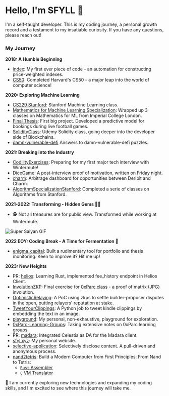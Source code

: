 # Hello, I'm SFYLL 👋

I'm a self-taught developer. This is my coding journey, a personal growth record and a testament to my insatiable curiosity. If you have any questions, please reach out!

### My Journey

**2018: A Humble Beginning**

- [index](https://github.com/SFYLL/index): My first ever piece of code - an automation for constructing price-weighted indexes.
- [CS50](https://github.com/SFYLL/CS50): Completed Harvard's CS50 - a major leap into the world of computer science!

**2020: Exploring Machine Learning**

- [CS229 Stanford](https://github.com/SFYLL/CS229_Stanford): Stanford Machine Learning class.
- [Mathematics for Machine Learning Specialization](https://github.com/SFYLL/Mathematics-for-Machine-Learning-Specialization_Imperial-College-London): Wrapped up 3 classes on Mathematics for ML from Imperial College London.
- [Final Thesis](https://github.com/SFYLL/FinalThesis): First big project. Developed a predictive model for bookings during live football games.
- [SolidityClass](https://github.com/SFYLL/SolidityClass): Udemy Solidity class, going deeper into the developer side of Blockchains.
- [damn-vulnerable-defi](https://github.com/SFYLL/damn-vulnerable-defi) Answers to damn-vulnerable-defi puzzles.

**2021: Breaking into the Industry**

- [CodilityExercises](https://github.com/SFYLL/CodilityExercises): Preparing for my first major tech interview with Wintermute!
- [DiceGame](https://github.com/SFYLL/DiceGame): A post-interview proof of motivation, written on Friday night.
- [charm](https://github.com/SFYLL/charm): Arbitrage dashboard for opportunities between Deribit and Charm.
- [AlgorithmSpecializationStanford](https://github.com/SFYLL/AlgorithmSpecializationStanford): Completed a serie of classes on Algorithms from Stanford.

**2021-2022: Transforming - Hidden Gems 🐉🔥**

- 🕵️ Not all treasures are for public view. Transformed while working at Wintermute.

![Super Saiyan GIF](https://github.com/SFYLL/SFYLL/blob/main/public/Sangohan_Vs_Cell.gif)

**2022 EOY: Coding Break - A Time for Fermentation 🍷**

- [enigma_capital](https://github.com/SFYLL/enigma_capital): Built a rudimentary tool for portfolio and thesis monitoring. Keen to improve it? Hit me up!

**2023: New Heights**

- PR: [helios](https://github.com/a16z/helios/pull/204): Learning Rust, implemented fee_history endpoint in Helios Client.
- [InvolutionZKP](https://github.com/SFYLL/InvolutionZKP): Final exercise for [0xParc class](https://zkiap.com/#34e5b6cf6e1d4dd3901940d4be2edb0b) - a proof of matrix (JPG) involution.
- [OptimisticRelaying](https://github.com/SFYLL/OptimisticRelaying): A PoC using zkps to settle builder-proposer disputes in the open, putting relayers' reputation at stake.
- [TweetYourClippings](https://github.com/SFYLL/TweetYourClippings): A Python job to tweet kindle clippings by embedding the text in an image.
- [playground](https://github.com/SFYLL/playground): My personal, non-exhaustive, playground for exploration.
- [0xParc-Learning-Groups](https://github.com/SFYLL/0xParc-Learning-Groups): Taking extensive notes on 0xParc learning groups.
- PR: [madara](https://github.com/keep-starknet-strange/madara/pull/967): Integrated Celestia as DA for the Madara client.
- [sfyl.xyz](https://sfyl.xyz): My personal website.
- [selective-application](https://pull.sfyl.xyz): Selectively disclose content. A pull-driven and anonymous process.
- [nand2tetris](https://github.com/SFYLL/nand2tetris): Build a Modern Computer from First Principles: From Nand to Tetris:
  - [`Rust` Assembler](https://github.com/sfyll/nand2tetris/tree/main/projects/06/assembler)
  - [`C` VM Translator](https://github.com/sfyll/nand2tetris/tree/main/projects/08/vm-translator)

🔭 I am currently exploring new technologies and expanding my coding skills, and I'm excited to see where this journey will take me.
